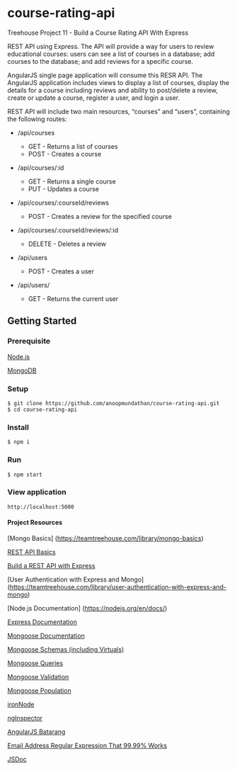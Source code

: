 # course-rating-api
Treehouse Project 11 - Build a Course Rating API With Express

REST API using Express. The API will provide a way for users to review educational courses: users can see a list of courses in a database; add courses to the database; and add reviews for a specific course.

AngularJS single page application will consume this RESR API. The AngularJS application includes views to display a list of courses, display the details for a course including reviews and ability to post/delete a review, create or update a course, register a user, and login a user.

REST API will include two main resources, “courses” and “users”, containing the following routes:

* /api/courses
  * GET - Returns a list of courses
  * POST - Creates a course
  
* /api/courses/:id
  * GET - Returns a single course
  * PUT - Updates a course
  
* /api/courses/:courseId/reviews
  * POST - Creates a review for the specified course

* /api/courses/:courseId/reviews/:id
  * DELETE - Deletes a review

* /api/users
  * POST - Creates a user

* /api/users/
  * GET - Returns the current user

## Getting Started

### Prerequisite
[Node.js](https://nodejs.org/en/)

[MongoDB](https://www.mongodb.com/)
### Setup
```
$ git clone https://github.com/anoopmundathan/course-rating-api.git
$ cd course-rating-api
```
### Install
```
$ npm i
```
### Run
``` 
$ npm start
```
### View application
``` 
http://localhost:5000
```

#### Project Resources
[Mongo Basics] (https://teamtreehouse.com/library/mongo-basics)

[REST API Basics](https://teamtreehouse.com/library/rest-api-basics)

[Build a REST API with Express](https://teamtreehouse.com/library/build-a-rest-api-with-express)

[User Authentication with Express and Mongo] (https://teamtreehouse.com/library/user-authentication-with-express-and-mongo)

[Node.js Documentation] (https://nodejs.org/en/docs/)

[Express Documentation](http://expressjs.com/en/4x/api.html)

[Mongoose Documentation](http://mongoosejs.com/docs/guide.html)

[Mongoose Schemas (including Virtuals)](http://mongoosejs.com/docs/guide.html)

[Mongoose Queries](http://mongoosejs.com/docs/queries.html)

[Mongoose Validation](http://mongoosejs.com/docs/validation.html)

[Mongoose Population](https://github.com/ncb000gt/node.bcrypt.js/)

[ironNode](http://s-a.github.io/iron-node/)

[ngInspector](http://ng-inspector.org/)

[AngularJS Batarang](https://chrome.google.com/webstore/detail/angularjs-batarang/ighdmehidhipcmcojjgiloacoafjmpfk?hl=en)

[Email Address Regular Expression That 99.99% Works](http://emailregex.com/)

[JSDoc](http://usejsdoc.org/)
